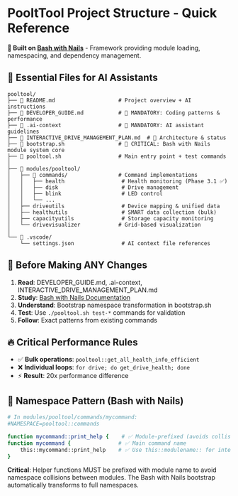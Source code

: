 # PooltTool Project Structure - Quick Reference

**🔧 Built on [Bash with Nails](https://github.com/mindaugasbarysas/bashwithnails)** - Framework providing module loading, namespacing, and dependency management.

## 📁 Essential Files for AI Assistants

```
pooltool/
├── 📖 README.md                    # Project overview + AI instructions  
├── 📖 DEVELOPER_GUIDE.md           # 🚨 MANDATORY: Coding patterns & performance
├── 📖 .ai-context                  # 🚨 MANDATORY: AI assistant guidelines
├── 📖 INTERACTIVE_DRIVE_MANAGEMENT_PLAN.md  # 🚨 Architecture & status
├── 🔧 bootstrap.sh                 # 🚨 CRITICAL: Bash with Nails module system core
├── 🔧 pooltool.sh                  # Main entry point + test commands
│
├── 📁 modules/pooltool/
│   ├── 📁 commands/                # Command implementations
│   │   ├── health                  # Health monitoring (Phase 3.1 ✅)
│   │   ├── disk                    # Drive management
│   │   ├── blink                   # LED control
│   │   └── ...
│   ├── driveutils                  # Device mapping & unified data
│   ├── healthutils                 # SMART data collection (bulk)
│   ├── capacityutils               # Storage capacity monitoring
│   └── drivevisualizer            # Grid-based visualization
│
└── 📁 .vscode/
    └── settings.json               # AI context file references
```

## 🚨 Before Making ANY Changes

1. **Read**: DEVELOPER_GUIDE.md, .ai-context, INTERACTIVE_DRIVE_MANAGEMENT_PLAN.md
2. **Study**: [Bash with Nails Documentation](https://github.com/mindaugasbarysas/bashwithnails/blob/master/docs/man.md)
3. **Understand**: Bootstrap namespace transformation in bootstrap.sh
4. **Test**: Use `./pooltool.sh test-*` commands for validation
5. **Follow**: Exact patterns from existing commands

## 🔥 Critical Performance Rules

- ✅ **Bulk operations**: `pooltool::get_all_health_info_efficient`
- ❌ **Individual loops**: `for drive; do get_drive_health; done`
- ⚡ **Result**: 20x performance difference

## 🎯 Namespace Pattern (Bash with Nails)

```bash
# In modules/pooltool/commands/mycommand:
#NAMESPACE=pooltool::commands

function mycommand::print_help {    # ✅ Module-prefixed (avoids collisions)
function mycommand {               # ✅ Main command name
    this::mycommand::print_help    # ✅ Use this::modulename:: for internal calls
}
```

**Critical**: Helper functions MUST be prefixed with module name to avoid namespace collisions between modules. The Bash with Nails bootstrap automatically transforms to full namespaces.
